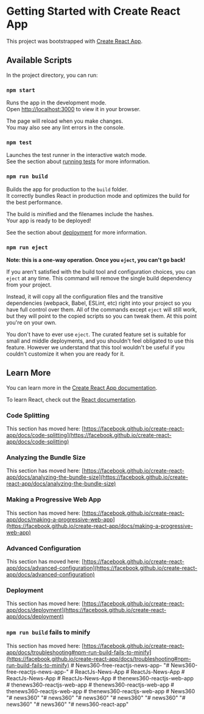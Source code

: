 # Getting Started with Create React App

This project was bootstrapped with [Create React App](https://github.com/facebook/create-react-app).

## Available Scripts

In the project directory, you can run:

### `npm start`

Runs the app in the development mode.\
Open [http://localhost:3000](http://localhost:3000) to view it in your browser.

The page will reload when you make changes.\
You may also see any lint errors in the console.

### `npm test`

Launches the test runner in the interactive watch mode.\
See the section about [running tests](https://facebook.github.io/create-react-app/docs/running-tests) for more information.

### `npm run build`

Builds the app for production to the `build` folder.\
It correctly bundles React in production mode and optimizes the build for the best performance.

The build is minified and the filenames include the hashes.\
Your app is ready to be deployed!

See the section about [deployment](https://facebook.github.io/create-react-app/docs/deployment) for more information.

### `npm run eject`

**Note: this is a one-way operation. Once you `eject`, you can't go back!**

If you aren't satisfied with the build tool and configuration choices, you can `eject` at any time. This command will remove the single build dependency from your project.

Instead, it will copy all the configuration files and the transitive dependencies (webpack, Babel, ESLint, etc) right into your project so you have full control over them. All of the commands except `eject` will still work, but they will point to the copied scripts so you can tweak them. At this point you're on your own.

You don't have to ever use `eject`. The curated feature set is suitable for small and middle deployments, and you shouldn't feel obligated to use this feature. However we understand that this tool wouldn't be useful if you couldn't customize it when you are ready for it.

## Learn More

You can learn more in the [Create React App documentation](https://facebook.github.io/create-react-app/docs/getting-started).

To learn React, check out the [React documentation](https://reactjs.org/).

### Code Splitting

This section has moved here: [https://facebook.github.io/create-react-app/docs/code-splitting](https://facebook.github.io/create-react-app/docs/code-splitting)

### Analyzing the Bundle Size

This section has moved here: [https://facebook.github.io/create-react-app/docs/analyzing-the-bundle-size](https://facebook.github.io/create-react-app/docs/analyzing-the-bundle-size)

### Making a Progressive Web App

This section has moved here: [https://facebook.github.io/create-react-app/docs/making-a-progressive-web-app](https://facebook.github.io/create-react-app/docs/making-a-progressive-web-app)

### Advanced Configuration

This section has moved here: [https://facebook.github.io/create-react-app/docs/advanced-configuration](https://facebook.github.io/create-react-app/docs/advanced-configuration)

### Deployment

This section has moved here: [https://facebook.github.io/create-react-app/docs/deployment](https://facebook.github.io/create-react-app/docs/deployment)

### `npm run build` fails to minify

This section has moved here: [https://facebook.github.io/create-react-app/docs/troubleshooting#npm-run-build-fails-to-minify](https://facebook.github.io/create-react-app/docs/troubleshooting#npm-run-build-fails-to-minify)
#   N e w s 3 6 0 - f r e e - r e a c t j s - n e w s - a p p -  
 "# News360-free-reactjs-news-app-" 
#   R e a c t J s - N e w s - A p p  
 #   R e a c t J s - N e w s - A p p  
 #   R e a c t J s - N e w s - A p p  
 #   R e a c t J s - N e w s - A p p  
 #   t h e n e w s 3 6 0 - r e a c t j s - w e b - a p p  
 #   t h e n e w s 3 6 0 - r e a c t j s - w e b - a p p  
 #   t h e n e w s 3 6 0 - r e a c t j s - w e b - a p p  
 #   t h e n e w s 3 6 0 - r e a c t j s - w e b - a p p  
 #   t h e n e w s 3 6 0 - r e a c t j s - w e b - a p p  
 #   N e w s 3 6 0  
 "# news360" 
"# news360" 
"# news360" 
"# news360" 
"# news360" 
"# news360" 
"# news360" 
"# news360-react-app" 
